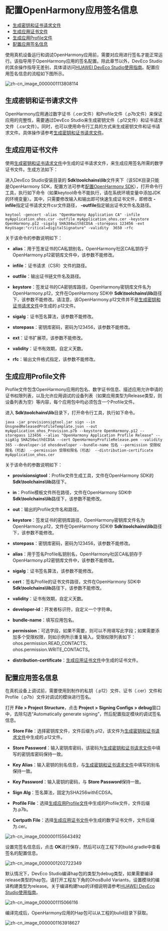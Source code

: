 # 配置OpenHarmony应用签名信息

- [生成密钥和证书请求文件](#生成密钥和证书请求文件)
- [生成应用证书文件](#生成应用证书文件)
- [生成应用Profile文件](#生成应用profile文件)
- [配置应用签名信息](#配置应用签名信息)

使用真机设备运行和调试OpenHarmony应用前，需要对应用进行签名才能正常运行。该指导用于OpenHarmony应用的签名配置。除此章节以外，DevEco Studio的其余操作指导无差别，具体请访问[HUAWEI DevEco Studio使用指南](https://developer.harmonyos.com/cn/docs/documentation/doc-guides/tools_overview-0000001053582387)。配置应用签名信息的流程如下图所示。


![zh-cn_image_0000001113808114](figures/zh-cn_image_0000001113808114.png)


## 生成密钥和证书请求文件

OpenHarmony应用通过数字证书（.cer文件）和Profile文件（.p7b文件）来保证应用的完整性，需要通过DevEco Studio来生成密钥文件（.p12文件）和证书请求文件（.csr文件）。同时，也可以使用命令行工具的方式来生成密钥文件和证书请求文件。具体操作请参考[生成密钥和证书请求文件](https://developer.harmonyos.com/cn/docs/documentation/doc-guides/publish_app-0000001053223745#section9752152162813)。


## 生成应用证书文件

使用[生成密钥和证书请求文件](#生成密钥和证书请求文件)中生成的证书请求文件，来生成应用签名所需的数字证书文件。生成方法如下：

进入DevEco Studio安装目录的 **Sdk\toolchains\lib**文件夹下（该SDK目录只能是OpenHarmony SDK，配置方法可参考[配置OpenHarmony SDK](../quick-start/configuring-openharmony-sdk.md)），打开命令行工具，执行如下命令（如果keytool命令不能执行，请在系统环境变量中添加JDK的环境变量）。其中，只需要修改输入和输出即可快速生成证书文件，即修改 **-infile**指定证书请求文件csr文件路径， **-outfile**指定输出证书文件名及路径。

```
keytool -gencert -alias "OpenHarmony Application CA" -infile myApplication_ohos.csr -outfile myApplication_ohos.cer -keystore OpenHarmony.p12 -sigalg SHA384withECDSA -storepass 123456 -ext KeyUsage:"critical=digitalSignature" -validity  3650 -rfc
```

关于该命令的参数说明如下：

- **alias**：用于签发证书的CA私钥别名，OpenHarmony社区CA私钥存于OpenHarmony.p12密钥库文件中，该参数不能修改。

- **infile**：证书请求（CSR）文件的路径。

- **outfile**：输出证书链文件名及路径。

- **keystore**：签发证书的CA密钥库路径，OpenHarmony密钥库文件名为OpenHarmony.p12，文件在OpenHarmony SDK中 **Sdk\toolchains\lib**路径下，该参数不能修改。请注意，该OpenHarmony.p12文件并不是[生成密钥和证书请求文件](#生成密钥和证书请求文件)中生成的.p12文件。

- **sigalg**：证书签名算法，该参数不能修改。

- **storepass**：密钥库密码，密码为123456，该参数不能修改。

- **ext**：证书扩展项，该参数不能修改。

- **validity**：证书有效期，自定义天数。

- **rfc**：输出文件格式指定，该参数不能修改。


## 生成应用Profile文件

Profile文件包含OpenHarmony应用的包名、数字证书信息、描述应用允许申请的证书权限列表，以及允许应用调试的设备列表（如果应用类型为Release类型，则设备列表为空）等内容，每个应用包中均必须包含一个Profile文件。

进入 **Sdk\toolchains\lib**目录下，打开命令行工具，执行如下命令。

```
java -jar provisionsigtool.jar sign --in UnsgnedReleasedProfileTemplate.json --out myApplication_ohos_Provision.p7b --keystore OpenHarmony.p12 --storepass 123456 --alias "OpenHarmony Application Profile Release" --sigAlg SHA256withECDSA --cert OpenHarmonyProfileRelease.pem --validity 365 --developer-id ohosdeveloper --bundle-name 包名 --permission 受限权限名（可选） --permission 受限权限名（可选） --distribution-certificate myApplication_ohos.cer
```

关于该命令的参数说明如下：

- **provisionsigtool**：Profile文件生成工具，文件在OpenHarmony SDK的 **Sdk\toolchains\lib**路径下。

- **in**：Profile模板文件所在路径，文件在OpenHarmony SDK中 **Sdk\toolchains\lib**路径下，该参数不能修改。

- **out**：输出的Profile文件名和路径。

- **keystore**：签发证书的密钥库路径，OpenHarmony密钥库文件名为OpenHarmony.p12，文件在OpenHarmony SDK中 **Sdk\toolchains\lib**路径下，该参数不能修改。

- **storepass**：密钥库密码，密码为123456，该参数不能修改。

- **alias**：用于签名Profile私钥别名，OpenHarmony社区CA私钥存于OpenHarmony.p12密钥库文件中，该参数不能修改。

- **sigalg**：证书签名算法，该参数不能修改。

- **cert**：签名Profile的证书文件路径，文件在OpenHarmony SDK中 **Sdk\toolchains\lib**路径下，该参数不能修改。

- **validity**：证书有效期，自定义天数。

- **developer-id**：开发者标识符，自定义一个字符串。

- **bundle-name**：填写应用包名。

- **permission**：可选字段，如果不需要，则可以不用填写此字段；如果需要添加多个受限权限，则如示例所示重复输入。受限权限列表如下：ohos.permission.READ_CONTACTS、ohos.permission.WRITE_CONTACTS。

- **distribution-certificate**：[生成应用证书文件](#生成应用证书文件)中生成的证书文件。


## 配置应用签名信息

在真机设备上调试前，需要使用到制作的私钥（.p12）文件、证书（.cer）文件和Profile（.p7b）文件对调试的模块进行签名。

打开 **File &gt; Project Structure**，点击 **Project &gt; Signing Configs &gt; debug**窗口中，去除勾选“Automatically generate signing”，然后配置指定模块的调试签名信息。
- **Store File**：选择密钥库文件，文件后缀为.p12，该文件为[生成密钥和证书请求文件](#生成密钥和证书请求文件)中生成的.p12文件。

- **Store Password**：输入密钥库密码，该密码为[生成密钥和证书请求文件](#生成密钥和证书请求文件)中填写的密钥库密码保持一致。

- **Key Alias**：输入密钥的别名信息，与[生成密钥和证书请求文件](#生成密钥和证书请求文件)中填写的别名保持一致。

- **Key Password**：输入密钥的密码，与 **Store Password**保持一致。

- **Sign Alg**：签名算法，固定为SHA256withECDSA。

- **Profile File**：选择[生成应用Profile文件](#生成应用profile文件)中生成的Profile文件，文件后缀为.p7b。

- **Certpath File**：选择[生成应用证书文件](#生成应用证书文件)中生成的数字证书文件，文件后缀为.cer。

![zh-cn_image_0000001155643492](figures/zh-cn_image_0000001155643492.png)

设置完签名信息后，点击 **OK**进行保存，然后可以在工程下的build.gradle中查看签名的配置信息。

![zh-cn_image_0000001202722349](figures/zh-cn_image_0000001202722349.png)

默认情况下，DevEco Studio编译hap包的类型为debug类型，如果需要编译release类型的hap包，请打开工程左下角的OhosBuild Variants，设置模块的编译构建类型为release。关于编译构建hap的详细说明请参考[HUAWEI DevEco Studio使用指南](https://developer.harmonyos.com/cn/docs/documentation/doc-guides/build_hap-0000001053342418)。

![zh-cn_image_0000001115066116](figures/zh-cn_image_0000001115066116.png)

编译完成后，OpenHarmony应用的Hap包可以从工程的bulid目录下获取。

![zh-cn_image_0000001163918627](figures/zh-cn_image_0000001163918627.png)
